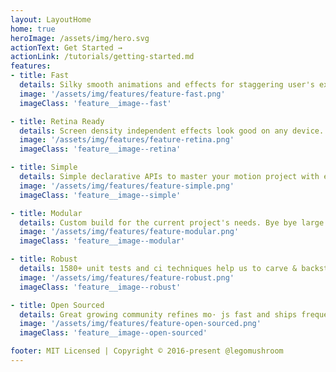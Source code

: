 ```yaml
---
layout: LayoutHome
home: true
heroImage: /assets/img/hero.svg
actionText: Get Started →
actionLink: /tutorials/getting-started.md
features:
- title: Fast
  details: Silky smooth animations and effects for staggering user's experience.
  image: '/assets/img/features/feature-fast.png'
  imageClass: 'feature__image--fast'

- title: Retina Ready
  details: Screen density independent effects look good on any device.
  image: '/assets/img/features/feature-retina.png'
  imageClass: 'feature__image--retina'

- title: Simple
  details: Simple declarative APIs to master your motion project with ease.
  image: '/assets/img/features/feature-simple.png'
  imageClass: 'feature__image--simple'

- title: Modular
  details: Custom build for the current project's needs. Bye bye large file size overheads.
  image: '/assets/img/features/feature-modular.png'
  imageClass: 'feature__image--modular'

- title: Robust
  details: 1580+ unit tests and ci techniques help us to carve & backstrap the reliable tool.
  image: '/assets/img/features/feature-robust.png'
  imageClass: 'feature__image--robust'

- title: Open Sourced
  details: Great growing community refines mo· js fast and ships frequently.
  image: '/assets/img/features/feature-open-sourced.png'
  imageClass: 'feature__image--open-sourced'

footer: MIT Licensed | Copyright © 2016-present @legomushroom
---
```

